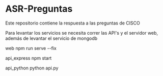 # ASR-Preguntas
Este repositorio contiene la respuesta a las preguntas de CISCO

Para levantar los servicios se necesita correr las API's y el servidor web, además de levantar el servicio de mongodb

web
npm run serve --fix

api_express
npm start

api_python
python api.py